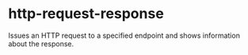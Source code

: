 # http-request-response
Issues an HTTP request to a specified endpoint and shows information about the response.
